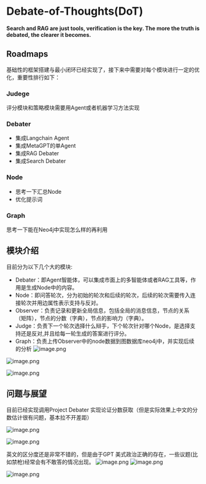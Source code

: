 # Debate-of-Thoughts(DoT)

**Search and RAG are just tools, verification is the key. The more the truth is debated, the clearer it becomes.**

## Roadmaps
基础性的框架搭建与最小闭环已经实现了，接下来中需要对每个模块进行一定的优化，重要性排行如下：

### Judege
评分模块和策略模块需要用Agent或者机器学习方法实现

### Debater
- 集成Langchain Agent
- 集成MetaGPT的单Agent
- 集成RAG Debater
- 集成Search Debater


### Node
- 思考一下汇总Node
- 优化提示词

### Graph
思考一下能在Neo4j中实现怎么样的再利用

## 模块介绍
目前分为以下几个大的模块:

- Debater：即Agent智能体，可以集成市面上的多智能体或者RAG工具等，作用是生成Node中的内容。
- Node：即问答轮次，分为初始的轮次和后续的轮次，后续的轮次需要传入连接轮次并用边属性表示支持与反对。
- Observer：负责记录和更新全局信息，包括全局的消息信息，节点的关系（矩阵），节点的分数（字典），节点的影响力（字典）。
- Judge：负责下一个轮次选择什么辩手，下个轮次针对哪个Node，是选择支持还是反对,并且给每一轮生成的答案进行评分。
- Graph：负责上传Observer中的node数据到图数据库neo4j中，并实现后续的分析
![image.png](https://kashiwa-pic.oss-cn-beijing.aliyuncs.com/20240323101420.png)

![image.png](https://kashiwa-pic.oss-cn-beijing.aliyuncs.com/20240318215900.png)




![image.png](https://kashiwa-pic.oss-cn-beijing.aliyuncs.com/20240318215830.png)


## 问题与展望

目前已经实现调用Project Debater 实现论证分数获取（但是实际效果上中文的分数估计很有问题，基本拉不开差距）


![image.png](https://kashiwa-pic.oss-cn-beijing.aliyuncs.com/20240324160845.png)

![image.png](https://kashiwa-pic.oss-cn-beijing.aliyuncs.com/20240324160916.png)

英文的区分度还是非常不错的，但是由于GPT 美式政治正确的存在，一些议题(比如禁枪)经常会有不敢答的情况出现。
![image.png](https://kashiwa-pic.oss-cn-beijing.aliyuncs.com/20240324163338.png)
![image.png](https://kashiwa-pic.oss-cn-beijing.aliyuncs.com/20240324163352.png)

![image.png](https://kashiwa-pic.oss-cn-beijing.aliyuncs.com/20240324163506.png)





